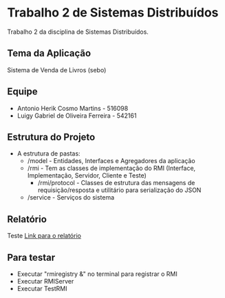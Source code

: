 # Trabalho 2 de Sistemas Distribuídos

Trabalho 2 da disciplina de Sistemas Distribuídos. 

## Tema da Aplicação

Sistema de Venda de Livros (sebo) 

## Equipe

- Antonio Herik Cosmo Martins - 516098
- Luigy Gabriel de Oliveira Ferreira - 542161

## Estrutura do Projeto

- A estrutura de pastas:
  - /model - Entidades, Interfaces e Agregadores da aplicação
  - /rmi - Tem as classes de implementação do RMI (Interface, Implementação, Servidor, Cliente e Teste)
    - /rmi/protocol - Classes de estrutura das mensagens de requisição/resposta e utilitário para serialização do JSON
  - /service - Serviços do sistema

## Relatório

 Teste [Link para o relatório](relatorioSD2.pdf)

## Para testar

- Executar "rmiregistry &" no terminal para registrar o RMI
- Executar RMIServer
- Executar TestRMI
